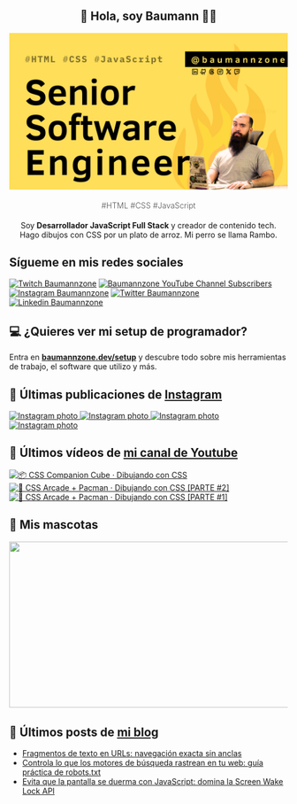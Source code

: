 <p align="center">
   <h2 align="center">👋 Hola, soy Baumann 👨‍💻</h2>
   <img align="center" src="img/Senior Software Engineer.png" />
   <h4 align="center" style="font-weight: 300; color: #555;">#HTML #CSS #JavaScript</h4>
</p>

<p align="center" style="margin-bottom: 20px">Soy <strong>Desarrollador JavaScript Full Stack</strong> y creador de contenido tech.
<br/>
Hago dibujos con CSS por un plato de arroz. Mi perro se llama Rambo.
</p>

## Sígueme en mis redes sociales

[![Twitch Baumannzone](https://img.shields.io/twitch/status/baumannzone?style=social)](https://twitch.tv/baumannzone)
[![Baumannzone YouTube Channel Subscribers](https://img.shields.io/youtube/channel/subscribers/UCTTj5ztXnGeDRPFVsBp7VMA?style=social)](https://youtube.com/rambitojs)
[![Instagram Baumannzone](https://img.shields.io/badge/Baumannzone--_.svg?label=Instagram&style=social&logo=instagram)](https://instagram.com/baumannzone)
[![Twitter Baumannzone](https://img.shields.io/twitter/follow/Baumannzone?label=Twitter&style=social)](https://twitter.com/baumannzone)
[![Linkedin Baumannzone](https://img.shields.io/badge/LinkedIn-ffffff?logo=linkedin&logoColor=black)](https://www.linkedin.com/in/baumannzone/)

## 💻 ¿Quieres ver mi setup de programador?

Entra en **[baumannzone.dev/setup](https://www.baumannzone.dev/uses)** y descubre todo sobre mis herramientas de trabajo, el software que utilizo y más.

## 🍒 Últimas publicaciones de [Instagram](https://instagram.com/baumannzone)


<a href='https://instagram.com/p/DEpkrbetIcU' target='_blank'>
  <img width='20%' src='https://instagram.fukk3-1.fna.fbcdn.net/v/t51.29350-15/473346121_571509542429509_8611819193947225853_n.jpg?stp=dst-jpg_e35_s1080x1080_tt6&_nc_ht=instagram.fukk3-1.fna.fbcdn.net&_nc_cat=101&_nc_ohc=yyEHZrMIhesQ7kNvgHI-kU_&_nc_gid=fdca55fd3be74337a78013b9c4871214&edm=APU89FABAAAA&ccb=7-5&oh=00_AYBshujUiwxUHxPPKpjagok_h_nLNZZ40xVpTJ5NSncm8A&oe=6792CE8F&_nc_sid=bc0c2c' alt='Instagram photo' />
</a>
<a href='https://instagram.com/p/DEQuhwEtFb6' target='_blank'>
  <img width='20%' src='https://instagram.fukk3-1.fna.fbcdn.net/v/t51.29350-15/472132567_1159753572335760_2457642271779760959_n.jpg?stp=dst-jpg_e35_s1080x1080_tt6&_nc_ht=instagram.fukk3-1.fna.fbcdn.net&_nc_cat=100&_nc_ohc=BpsEDftUtusQ7kNvgH6BVRa&_nc_gid=fdca55fd3be74337a78013b9c4871214&edm=APU89FABAAAA&ccb=7-5&oh=00_AYCp41ocYm6Hfo2gKWUnKcCbds-EcsY8VyTXPn1i9tMm6Q&oe=6792C7AA&_nc_sid=bc0c2c' alt='Instagram photo' />
</a>
<a href='https://instagram.com/p/DDCednuAYvl' target='_blank'>
  <img width='20%' src='https://instagram.fukk3-1.fna.fbcdn.net/v/t51.29350-15/468898075_1120998739636638_1862276146382503666_n.jpg?stp=dst-jpg_e35_s1080x1080_tt6&_nc_ht=instagram.fukk3-1.fna.fbcdn.net&_nc_cat=106&_nc_ohc=IJkBkvAsxioQ7kNvgGZ1tqr&_nc_gid=fdca55fd3be74337a78013b9c4871214&edm=APU89FABAAAA&ccb=7-5&oh=00_AYB4jXRWoCUV9Q_EDynvOatnj4N_i4Wl9qwn3chGHRdAkA&oe=6792A5EF&_nc_sid=bc0c2c' alt='Instagram photo' />
</a>
<a href='https://instagram.com/p/DC1mM2qv27-' target='_blank'>
  <img width='20%' src='https://instagram.fukk3-1.fna.fbcdn.net/v/t51.2885-15/468424479_18468104605005591_4234816014177956777_n.jpg?stp=dst-jpg_e15_fr_p1080x1080_tt6&_nc_ht=instagram.fukk3-1.fna.fbcdn.net&_nc_cat=103&_nc_ohc=nDbmn-8ID4cQ7kNvgETPwo7&_nc_gid=fdca55fd3be74337a78013b9c4871214&edm=APU89FABAAAA&ccb=7-5&oh=00_AYBuMminI_VO8_WAogNArwJf0fb6LadVY90vjOCA4-BvOg&oe=6792D262&_nc_sid=bc0c2c' alt='Instagram photo' />
</a>

## 🫶 Últimos vídeos de [mi canal de Youtube](https://youtube.com/rambitojs?sub_confirmation=1)


<a href='https://youtu.be/W6xwoSJahA0' target='_blank'>
  <img width='30%' src='https://img.youtube.com/vi/W6xwoSJahA0/mqdefault.jpg' alt='📦 CSS Companion Cube · Dibujando con CSS' />
</a>
<a href='https://youtu.be/9C3NXVXewH8' target='_blank'>
  <img width='30%' src='https://img.youtube.com/vi/9C3NXVXewH8/mqdefault.jpg' alt='👾 CSS Arcade + Pacman · Dibujando con CSS [PARTE #2]' />
</a>
<a href='https://youtu.be/2ahqLdgkSxA' target='_blank'>
  <img width='30%' src='https://img.youtube.com/vi/2ahqLdgkSxA/mqdefault.jpg' alt='👾 CSS Arcade + Pacman · Dibujando con CSS [PARTE #1]' />
</a>

## 🦥 Mis mascotas

<a href="https://baumannzone.dev/uses" target="_blank">
  <img
    src="https://render.gitanimals.org/farms/baumannzone"
    width="600"
    height="300"
  />
</a>

## 📝 Últimos posts de [mi blog](https://www.baumannzone.dev/blog)

- [Fragmentos de texto en URLs: navegación exacta sin anclas](https://baumannzone.dev/blog/fragmentos-de-texto-en-urls-navegacion-exacta-sin-anclas/)
- [Controla lo que los motores de búsqueda rastrean en tu web: guía práctica de robots.txt](https://baumannzone.dev/blog/controla-lo-que-los-motores-de-busqueda-rastrean-en-tu-web-guia-practica-de-robots-txt/)
- [Evita que la pantalla se duerma con JavaScript: domina la Screen Wake Lock API](https://baumannzone.dev/blog/evita-que-la-pantalla-se-duerma-con-javascript-domina-la-screen-wake-lock-api/)
